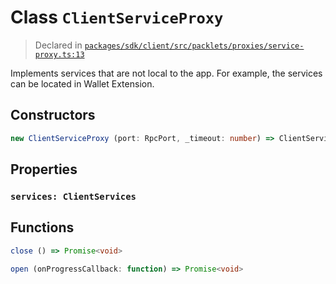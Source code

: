 # Class `ClientServiceProxy`
> Declared in [`packages/sdk/client/src/packlets/proxies/service-proxy.ts:13`](https://github.com/dxos/protocols/blob/main/packages/sdk/client/src/packlets/proxies/service-proxy.ts#L13)


Implements services that are not local to the app.
For example, the services can be located in Wallet Extension.

## Constructors
```ts
new ClientServiceProxy (port: RpcPort, _timeout: number) => ClientServiceProxy
```

## Properties
### `services: ClientServices`

## Functions
```ts
close () => Promise<void>
```
```ts
open (onProgressCallback: function) => Promise<void>
```